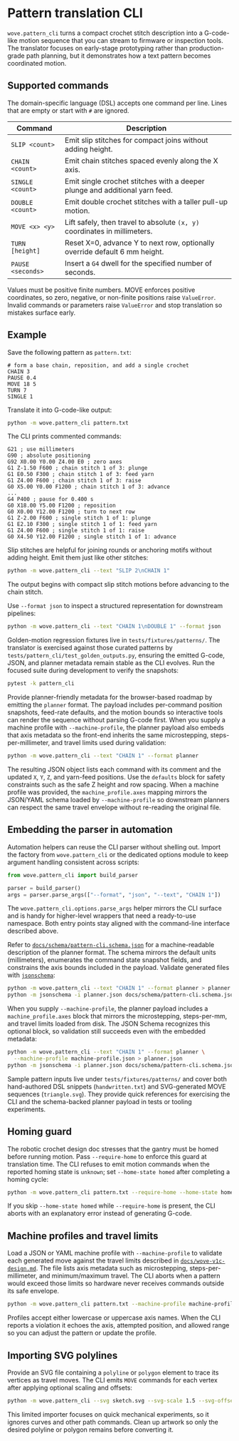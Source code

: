 # Pattern translation CLI

`wove.pattern_cli` turns a compact crochet stitch description into a
G-code-like motion sequence that you can stream to firmware or inspection tools.
The translator focuses on early-stage prototyping rather than production-grade
path planning, but it demonstrates how a text pattern becomes coordinated motion.

## Supported commands

The domain-specific language (DSL) accepts one command per line. Lines that are
empty or start with `#` are ignored.

| Command | Description |
| --- | --- |
| `SLIP <count>` | Emit slip stitches for compact joins without adding height. |
| `CHAIN <count>` | Emit chain stitches spaced evenly along the X axis. |
| `SINGLE <count>` | Emit single crochet stitches with a deeper plunge and additional yarn feed. |
| `DOUBLE <count>` | Emit double crochet stitches with a taller pull-up motion. |
| `MOVE <x> <y>` | Lift safely, then travel to absolute `(x, y)` coordinates in millimeters. |
| `TURN [height]` | Reset X=0, advance Y to next row, optionally override default 6 mm height. |
| `PAUSE <seconds>` | Insert a `G4` dwell for the specified number of seconds. |

Values must be positive finite numbers. MOVE enforces positive coordinates, so
zero, negative, or non-finite positions raise `ValueError`. Invalid commands or
parameters raise `ValueError` and stop translation so mistakes surface early.

## Example

Save the following pattern as `pattern.txt`:

```text
# form a base chain, reposition, and add a single crochet
CHAIN 3
PAUSE 0.4
MOVE 18 5
TURN 7
SINGLE 1
```

Translate it into G-code-like output:

```bash
python -m wove.pattern_cli pattern.txt
```

The CLI prints commented commands:

```text
G21 ; use millimeters
G90 ; absolute positioning
G92 X0.00 Y0.00 Z4.00 E0 ; zero axes
G1 Z-1.50 F600 ; chain stitch 1 of 3: plunge
G1 E0.50 F300 ; chain stitch 1 of 3: feed yarn
G1 Z4.00 F600 ; chain stitch 1 of 3: raise
G0 X5.00 Y0.00 F1200 ; chain stitch 1 of 3: advance
...
G4 P400 ; pause for 0.400 s
G0 X18.00 Y5.00 F1200 ; reposition
G0 X0.00 Y12.00 F1200 ; turn to next row
G1 Z-2.00 F600 ; single stitch 1 of 1: plunge
G1 E2.10 F300 ; single stitch 1 of 1: feed yarn
G1 Z4.00 F600 ; single stitch 1 of 1: raise
G0 X4.50 Y12.00 F1200 ; single stitch 1 of 1: advance
```

Slip stitches are helpful for joining rounds or anchoring motifs without adding height. Emit them
just like other stitches:

```bash
python -m wove.pattern_cli --text "SLIP 2\nCHAIN 1"
```

The output begins with compact slip stitch motions before advancing to the chain stitch.

Use `--format json` to inspect a structured representation for downstream
pipelines:

```bash
python -m wove.pattern_cli --text "CHAIN 1\nDOUBLE 1" --format json
```

Golden-motion regression fixtures live in `tests/fixtures/patterns/`. The
translator is exercised against those curated patterns by
`tests/pattern_cli/test_golden_outputs.py`, ensuring the emitted G-code,
JSON, and planner metadata remain stable as the CLI evolves. Run the focused
suite during development to verify the snapshots:

```bash
pytest -k pattern_cli
```

Provide planner-friendly metadata for the browser-based roadmap by emitting the
`planner` format. The payload includes per-command position snapshots,
feed-rate defaults, and the motion bounds so interactive tools can render the
sequence without parsing G-code first. When you supply a machine profile with
`--machine-profile`, the planner payload also embeds that axis metadata so the
front-end inherits the same microstepping, steps-per-millimeter, and travel
limits used during validation:

```bash
python -m wove.pattern_cli --text "CHAIN 1" --format planner
```

The resulting JSON object lists each command with its comment and the updated
`X`, `Y`, `Z`, and yarn-feed positions. Use the `defaults` block for safety
constraints such as the safe Z height and row spacing. When a machine profile
was provided, the `machine_profile.axes` mapping mirrors the JSON/YAML schema
loaded by `--machine-profile` so downstream planners can respect the same
travel envelope without re-reading the original file.

## Embedding the parser in automation

Automation helpers can reuse the CLI parser without shelling out. Import the
factory from `wove.pattern_cli` or the dedicated options module to keep argument
handling consistent across scripts:

```python
from wove.pattern_cli import build_parser

parser = build_parser()
args = parser.parse_args(["--format", "json", "--text", "CHAIN 1"])
```

The `wove.pattern_cli.options.parse_args` helper mirrors the CLI surface and is
handy for higher-level wrappers that need a ready-to-use namespace. Both entry
points stay aligned with the command-line interface described above.

Refer to [`docs/schema/pattern-cli.schema.json`](schema/pattern-cli.schema.json)
for a machine-readable description of the planner format. The schema mirrors
the default units (millimeters), enumerates the command state snapshot fields,
and constrains the axis bounds included in the payload. Validate generated
files with [`jsonschema`](https://github.com/python-jsonschema/jsonschema):

```bash
python -m wove.pattern_cli --text "CHAIN 1" --format planner > planner.json
python -m jsonschema -i planner.json docs/schema/pattern-cli.schema.json
```

When you supply `--machine-profile`, the planner payload includes a
`machine_profile.axes` block that mirrors the microstepping, steps-per-mm, and
travel limits loaded from disk. The JSON Schema recognizes this optional block,
so validation still succeeds even with the embedded metadata:

```bash
python -m wove.pattern_cli --text "CHAIN 1" --format planner \
  --machine-profile machine-profile.json > planner.json
python -m jsonschema -i planner.json docs/schema/pattern-cli.schema.json
```

Sample pattern inputs live under `tests/fixtures/patterns/` and cover both
hand-authored DSL snippets (`handwritten.txt`) and SVG-generated MOVE sequences
(`triangle.svg`). They provide quick references for exercising the CLI and the
schema-backed planner payload in tests or tooling experiments.

## Homing guard

The robotic crochet design doc stresses that the gantry must be homed before
running motion. Pass ``--require-home`` to enforce this guard at translation
time. The CLI refuses to emit motion commands when the reported homing state is
``unknown``; set ``--home-state homed`` after completing a homing cycle:

```bash
python -m wove.pattern_cli pattern.txt --require-home --home-state homed
```

If you skip ``--home-state homed`` while ``--require-home`` is present, the CLI
aborts with an explanatory error instead of generating G-code.

## Machine profiles and travel limits

Load a JSON or YAML machine profile with ``--machine-profile`` to validate each
generated move against the travel limits described in
[`docs/wove-v1c-design.md`](wove-v1c-design.md). The file lists axis metadata
such as microstepping, steps-per-millimeter, and minimum/maximum travel. The CLI
aborts when a pattern would exceed those limits so hardware never receives
commands outside its safe envelope.

```bash
python -m wove.pattern_cli pattern.txt --machine-profile machine-profile.json
```

Profiles accept either lowercase or uppercase axis names. When the CLI reports
a violation it echoes the axis, attempted position, and allowed range so you
can adjust the pattern or update the profile.

## Importing SVG polylines

Provide an SVG file containing a `polyline` or `polygon` element to trace its vertices as travel
moves. The CLI emits `MOVE` commands for each vertex after applying optional scaling and offsets:

```bash
python -m wove.pattern_cli --svg sketch.svg --svg-scale 1.5 --svg-offset-x 10 --svg-offset-y 5
```

This limited importer focuses on quick mechanical experiments, so it ignores curves and other path
commands. Clean up artwork so only the desired polyline or polygon remains before converting it.
